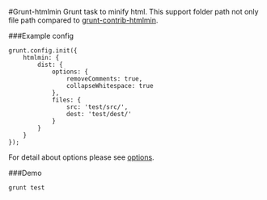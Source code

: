 #Grunt-htmlmin
Grunt task to minify html. This support folder path not only file path compared to [grunt-contrib-htmlmin](https://github.com/gruntjs/grunt-contrib-htmlmin).

###Example config

```
grunt.config.init({
    htmlmin: {
        dist: {
            options: {
                removeComments: true,
                collapseWhitespace: true
            },
            files: {
                src: 'test/src/',
                dest: 'test/dest/'
            }
        }
    }
});
```

For detail about options please see [options](https://github.com/kangax/html-minifier#options-quick-reference).


###Demo

```
grunt test
```
